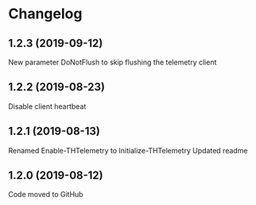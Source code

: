 # Changelog
## 1.2.3 (2019-09-12)
New parameter DoNotFlush to skip flushing the telemetry client

## 1.2.2 (2019-08-23)
Disable client heartbeat

## 1.2.1 (2019-08-13)
Renamed Enable-THTelemetry to Initialize-THTelemetry
Updated readme

## 1.2.0 (2019-08-12)
Code moved to GitHub
